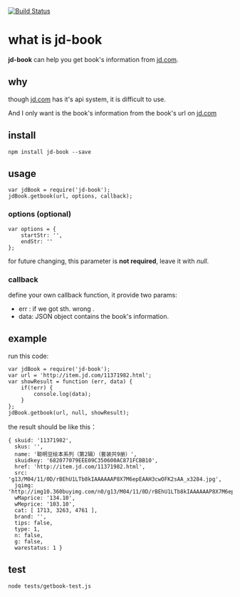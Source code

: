 [![Build Status](https://travis-ci.org/hygkui/jd-book.svg?branch=master)](https://travis-ci.org/hygkui/jd-book)

# what is jd-book
**jd-book** can help you get book's information from [jd.com](www.jd.com).

## why
though [jd.com](www.jd.com) has it's api system, it is difficult to use.

And I only want is the book's information from the book's url on [jd.com](www.jd.com)

## install

```
npm install jd-book --save
```
## usage

```
var jdBook = require('jd-book');
jdBook.getbook(url, options, callback);

```

### options (optional)

```
var options = {
    startStr: '',
    endStr: ''
};
```
for future changing, this parameter is **not required**, leave it with *null*.

### callback
define your own callback function, it provide two params:

* err : if we got sth. wrong .
* data: JSON object contains the book's information.

## example

run this code:

```
var jdBook = require('jd-book');
var url = 'http://item.jd.com/11371982.html';
var showResult = function (err, data) {
    if(!err) {
        console.log(data);
    }
};
jdBook.getbook(url, null, showResult);

```

the result should be like this：

```
{ skuid: '11371982',
  skus: '',
  name: '聪明豆绘本系列（第2辑）（套装共9册）',
  skuidkey: '682077079EEE09C350600AC871FCBB10',
  href: 'http://item.jd.com/11371982.html',
  src: 'g13/M04/11/0D/rBEhU1LTb8kIAAAAAAP8X7M6epEAAH3cwOFK2sAA_x3284.jpg',
  jqimg: 'http://img10.360buyimg.com/n0/g13/M04/11/0D/rBEhU1LTb8kIAAAAAAP8X7M6epEAAH3cwOFK2sAA_x3284.jpg',
  wMaprice: '134.10',
  wMeprice: '103.10',
  cat: [ 1713, 3263, 4761 ],
  brand: '',
  tips: false,
  type: 1,
  n: false,
  g: false,
  warestatus: 1 }
```

## test
```
node tests/getbook-test.js
```

